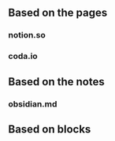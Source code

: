 ## Based on the pages
### notion.so
### coda.io

## Based on the notes
### obsidian.md

## Based on blocks
